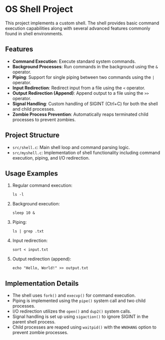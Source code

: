 # OS Shell Project

This project implements a custom shell. The shell provides basic command execution capabilities along with several advanced features commonly found in shell environments.

## Features

- **Command Execution**: Execute standard system commands.
- **Background Processes**: Run commands in the background using the `&` operator.
- **Piping**: Support for single piping between two commands using the `|` operator.
- **Input Redirection**: Redirect input from a file using the `<` operator.
- **Output Redirection (Append)**: Append output to a file using the `>>` operator.
- **Signal Handling**: Custom handling of SIGINT (Ctrl+C) for both the shell and child processes.
- **Zombie Process Prevention**: Automatically reaps terminated child processes to prevent zombies.

## Project Structure

- `src/shell.c`: Main shell loop and command parsing logic.
- `src/myshell.c`: Implementation of shell functionality including command execution, piping, and I/O redirection.


## Usage Examples

1. Regular command execution:
   ```
   ls -l
   ```

2. Background execution:
   ```
   sleep 10 &
   ```

3. Piping:
   ```
   ls | grep .txt
   ```

4. Input redirection:
   ```
   sort < input.txt
   ```

5. Output redirection (append):
   ```
   echo "Hello, World!" >> output.txt
   ```

## Implementation Details

- The shell uses `fork()` and `execvp()` for command execution.
- Piping is implemented using the `pipe()` system call and two child processes.
- I/O redirection utilizes the `open()` and `dup2()` system calls.
- Signal handling is set up using `sigaction()` to ignore SIGINT in the parent shell process.
- Child processes are reaped using `waitpid()` with the `WNOHANG` option to prevent zombie processes.


